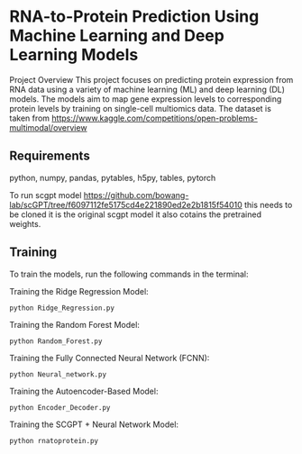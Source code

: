 # RNA-to-Protein Prediction Using Machine Learning and Deep Learning Models
Project Overview
This project focuses on predicting protein expression from RNA data using a variety of machine learning (ML) and deep learning (DL) models. The models aim to map gene expression levels to corresponding protein levels by training on single-cell multiomics data. The dataset is taken from https://www.kaggle.com/competitions/open-problems-multimodal/overview

## Requirements
python,
numpy,
pandas,
pytables,
h5py,
tables,
pytorch

To run scgpt model https://github.com/bowang-lab/scGPT/tree/f6097112fe5175cd4e221890ed2e2b1815f54010 this needs to be cloned it is the original scgpt model it also cotains the pretrained weights.


## Training
To train the models, run the following commands in the terminal:

Training the Ridge Regression Model:
```
python Ridge_Regression.py
```

Training the Random Forest Model:
```
python Random_Forest.py
```

Training the Fully Connected Neural Network (FCNN):
```
python Neural_network.py
```

Training the Autoencoder-Based Model:
```
python Encoder_Decoder.py
```

Training the SCGPT + Neural Network Model:
```
python rnatoprotein.py
```
